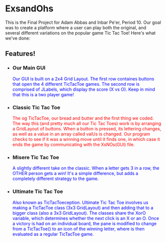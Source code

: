 # ExsandOhs
This is the Final Project for Adam Abbas and Inbar Pe'er, Period 10. Our goal was to create a platform where a user can play both the original, and several different variations on the popular game Tic Tac Toe! Here's what we've done:


<h2> Features! </h2>
<ul>

<li><h3> Our Main GUI </h3></li>
<p style="color:blue;"> Our GUI is built on a 2x4 Grid Layout. The first row containes buttons that open the 4 different TicTacToe games. The second row is comprised of JLabels, which display the score (X vs O). Keep in mind that this is a two player game! </p>

<li><h3> Classic Tic Tac Toe </h3></li>
<p style="color:red;"> The og TicTacToe, our bread and butter and the first thing we coded. The way this (and pretty much all our Tic Tac Toes) work is by arranging a GridLayout of buttons. When a button is pressed, its lettering changes, as well as a value in an array called valUs is changed. Our program checks to see if it was a winning move until it finds one, in which case it ends the game by communicating with the XsNOs(GUI) file. </p>

<li><h3> Misere Tic Tac Toe </h3> </li>
<p style = "color:blue;"> A slightly different take on the classic. When a letter gets 3 in a row, the OTHER person gets a win! It's a simple difference, but adds a completely different strategy to the game. </p>

<li><h3> Ultimate Tic Tac Toe </h3> </li>
<p style="color:blue;"> Also known as TicTacToeception. Ultimate Tic Tac Toe involves us making a TicTacToe class (3x3 GridLayout) and then adding that to a bigger class (also a 3x3 GridLayout). The classes share the XorO variable, which determines whether the next click is an X or an O. Once a victory is had on an individual board, the pane is modified to change from a TicTacToe() to an icon of the winning letter, where is then evaluated as a regular TicTacToe game. </p>
